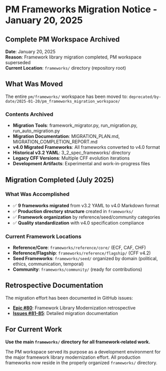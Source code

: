 # PM Frameworks Migration Notice - January 20, 2025

## Complete PM Workspace Archived

**Date**: January 20, 2025  
**Reason**: Framework library migration completed, PM workspace superseded  
**Current Location**: `frameworks/` directory (repository root)

## What Was Moved

The entire `pm/frameworks/` workspace has been moved to:
`deprecated/by-date/2025-01-20/pm_frameworks_migration_workspace/`

### Contents Archived
- **Migration Tools**: framework_migrator.py, run_migration.py, run_auto_migration.py
- **Migration Documentation**: MIGRATION_PLAN.md, MIGRATION_COMPLETION_REPORT.md  
- **v4.0 Migrated Frameworks**: All frameworks converted to v4.0 format
- **Historical v3.2 YAML**: 3_2_spec_frameworks/ directory
- **Legacy CFF Versions**: Multiple CFF evolution iterations
- **Development Artifacts**: Experimental and work-in-progress files

## Migration Completed (July 2025)

### What Was Accomplished
- ✅ **9 frameworks migrated** from v3.2 YAML to v4.0 Markdown format
- ✅ **Production directory structure** created in `frameworks/`
- ✅ **Framework organization** by reference/seed/community categories
- ✅ **Quality standardization** with v4.0 specification compliance

### Current Framework Locations
- **Reference/Core**: `frameworks/reference/core/` (ECF, CAF, CHF)
- **Reference/Flagship**: `frameworks/reference/flagship/` (CFF v4.2)  
- **Seed Frameworks**: `frameworks/seed/` organized by domain (political, ethics, communication, temporal)
- **Community**: `frameworks/community/` (ready for contributions)

## Retrospective Documentation

The migration effort has been documented in GitHub issues:
- **[Epic #80](https://github.com/discernus/discernus/issues/80)**: Framework Library Modernization retrospective
- **[Issues #81-85](https://github.com/discernus/discernus/issues/81)**: Detailed migration documentation

## For Current Work

**Use the main `frameworks/` directory for all framework-related work.**

The PM workspace served its purpose as a development environment for the major framework library modernization effort. All production frameworks now reside in the properly organized `frameworks/` directory.
